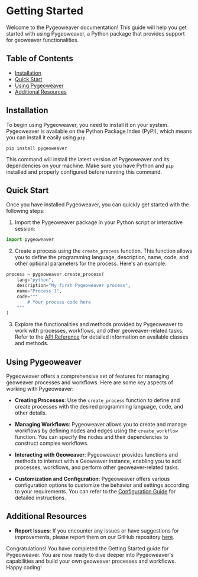 # Getting Started

Welcome to the Pygeoweaver documentation! This guide will help you get started with using Pygeoweaver, a Python package that provides support for geoweaver functionalities.

## Table of Contents
- [Installation](#installation)
- [Quick Start](#quick-start)
- [Using Pygeoweaver](#using-pygeoweaver)
- [Additional Resources](#additional-resources)

## Installation

To begin using Pygeoweaver, you need to install it on your system. Pygeoweaver is available on the Python Package Index (PyPI), which means you can install it easily using `pip`.

```shell
pip install pygeoweaver
```

This command will install the latest version of Pygeoweaver and its dependencies on your machine. Make sure you have Python and `pip` installed and properly configured before running this command.

## Quick Start

Once you have installed Pygeoweaver, you can quickly get started with the following steps:

1. Import the Pygeoweaver package in your Python script or interactive session:

```python
import pygeoweaver
```

2. Create a process using the `create_process` function. This function allows you to define the programming language, description, name, code, and other optional parameters for the process. Here's an example:

```python
process = pygeoweaver.create_process(
    lang="python",
    description="My first Pygeoweaver process",
    name="Process 1",
    code="""
        # Your process code here
    """
)
```

3. Explore the functionalities and methods provided by Pygeoweaver to work with processes, workflows, and other geoweaver-related tasks. Refer to the [API Reference](/docs/getting-started.md) for detailed information on available classes and methods.

## Using Pygeoweaver

Pygeoweaver offers a comprehensive set of features for managing geoweaver processes and workflows. Here are some key aspects of working with Pygeoweaver:

- **Creating Processes**: Use the `create_process` function to define and create processes with the desired programming language, code, and other details.

- **Managing Workflows**: Pygeoweaver allows you to create and manage workflows by defining nodes and edges using the `create_workflow` function. You can specify the nodes and their dependencies to construct complex workflows.

- **Interacting with Geoweaver**: Pygeoweaver provides functions and methods to interact with a Geoweaver instance, enabling you to add processes, workflows, and perform other geoweaver-related tasks.

- **Customization and Configuration**: Pygeoweaver offers various configuration options to customize the behavior and settings according to your requirements. You can refer to the [Configuration Guide](/docs/getting-started.md) for detailed instructions.

## Additional Resources

- **Report Issues**: If you encounter any issues or have suggestions for improvements, please report them on our GitHub repository [here](https://github.com/ESIPFed/pygeoweaver/issues).

Congratulations! You have completed the Getting Started guide for Pygeoweaver. You are now ready to dive deeper into Pygeoweaver's capabilities and build your own geoweaver processes and workflows. Happy coding!

